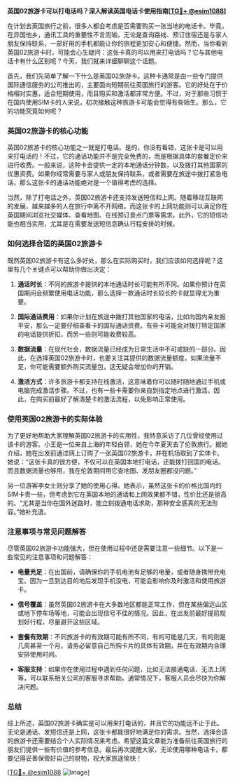 **英国02旅游卡可以打电话吗？深入解读英国电话卡使用指南[[TG💪+ @esim1088](https://t.me/s/esim1088)]**

在计划去英国旅行之前，很多人都会考虑是否需要购买一张当地的电话卡。毕竟，在异国他乡，通讯工具的重要性不言而喻。无论是查询路线、预订住宿还是与家人朋友保持联系，一部好用的手机都能让你的旅程更加安心和便捷。然而，当你看到英国02旅游卡时，可能会心生疑问：这张卡真的可以用来打电话吗？它与其他电话卡有什么区别呢？今天，我们就来详细聊聊这个话题。

首先，我们先简单了解一下什么是英国02旅游卡。这种卡通常是由一些专门提供国际通信服务的公司推出的，主要面向短期前往英国旅行的游客。它的好处在于价格相对实惠，适合短期使用，而且购买和激活都非常方便。不过，对于那些习惯于在国内使用SIM卡的人来说，初次接触这种旅游卡可能会觉得有些陌生。那么，它的功能究竟如何呢？

### 英国02旅游卡的核心功能

英国02旅游卡的核心功能之一就是打电话。是的，你没有看错，这张卡是可以用来打电话的！不过，它的通话功能并不是完全免费的，而是根据具体的套餐定价来进行收费。一般来说，这种卡会提供一定的本地通话分钟数，以及拨打其他国家的优惠资费。如果你经常需要与家人或朋友保持联系，或者需要在旅途中拨打紧急电话，那么这张卡的通话功能绝对是一个值得考虑的选择。

当然，除了打电话之外，英国02旅游卡还支持发送短信和上网。随着移动互联网的发展，越来越多的人在旅行中离不开网络。而这张卡的上网功能则可以满足你在英国期间浏览社交媒体、查看地图、在线预订景点门票等需求。此外，它的短信功能也相当实用，尤其是在需要发送短信息确认行程安排的时候。

### 如何选择合适的英国02旅游卡

既然英国02旅游卡有这么多好处，那么在实际购买时，我们应该如何选择呢？这里有几个关键点可以帮助你做出决定：

1. **通话时长**：不同的旅游卡提供的本地通话时长可能有所不同。如果你预计在英国期间会频繁使用电话功能，那么选择一款通话时长较长的卡就显得尤为重要。

2. **国际通话费用**：如果你计划在旅途中拨打其他国家的电话，比如向国内亲友报平安，那么一定要仔细查看卡的国际通话资费。有些卡可能会对拨打特定国家的电话提供折扣，而另一些则可能收费较高。

3. **数据流量**：在现代社会，数据流量已经成为日常生活中不可或缺的一部分。因此，在选择英国02旅游卡时，也要关注其提供的数据流量额度。如果流量不足，你可能需要额外购买流量包，这无疑会增加你的开销。

4. **激活方式**：许多旅游卡都支持在线激活，这意味着你可以随时随地通过手机或电脑完成激活步骤。不过，也有一些卡需要你亲自到指定地点进行激活。因此，在购买前最好了解清楚卡的激活流程，以免影响正常使用。

### 使用英国02旅游卡的实际体验

为了更好地帮助大家理解英国02旅游卡的实用性，我特意采访了几位曾经使用过该卡的游客。小王是一位来自上海的年轻白领，她在今年夏天去了伦敦旅行。据她介绍，她在出发前通过网上订购了一张英国02旅游卡，并在机场取到了实体卡。她说：“这张卡真的很方便，不仅可以在英国本地打电话，还能拨打回国的电话。而且数据流量也够用，我在伦敦期间用它查地图、发朋友圈都没问题。”

另一位游客李女士则分享了她的使用心得。她表示，虽然这张卡的价格比国内的SIM卡贵一些，但考虑到它在英国本地的通话和上网效果都不错，性价比还是挺高的。“尤其是当你在国外迷路时，能立刻拨通电话求助，那种安全感真的无法形容。”她补充道。

### 注意事项与常见问题解答

尽管英国02旅游卡功能强大，但在使用过程中还是需要注意一些细节。以下是一些常见的注意事项和问题解答：

- **电量充足**：在出国前，请确保你的手机电池有足够的电量，或者随身携带充电宝。因为一旦到达目的地后发现手机没电，可能会影响你及时激活和使用旅游卡。
  
- **信号覆盖**：虽然英国02旅游卡在大多数地区都能正常工作，但在某些偏远山区或地下停车场等地，可能会出现信号不佳的情况。因此，在出发前最好提前规划好行程，尽量避开这些区域。

- **套餐有效期**：不同旅游卡的有效期可能有所不同，有的可能是几天，有的则是几周甚至一个月。请务必留意自己所购卡片的具体有效期，并在有效期内合理安排使用时间。

- **客服支持**：如果你在使用过程中遇到任何问题，比如无法接通电话、无法上网等，可以联系相关公司的客服寻求帮助。通常情况下，客服人员会尽快为你解决问题。

### 总结

综上所述，英国02旅游卡确实是可以用来打电话的，并且它的功能远不止于此。无论是通话、发短信还是上网，这张卡都能很好地满足你的需求。当然，选择合适的旅游卡还需要结合个人实际情况来考虑。希望这篇文章能为准备前往英国旅行的朋友们提供一些有价值的参考信息。最后再次提醒大家，无论使用哪种电话卡，都要记得妥善保管好自己的财物，祝大家旅途愉快！

[[TG💪+ @esim1088](https://t.me/s/esim1088) ![Image](https://i.postimg.cc/4NQfJmqS/Snipaste-2025-05-13-00-14-12.png)]